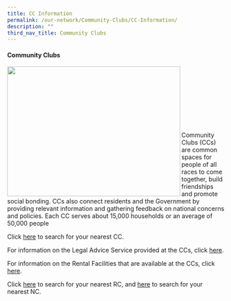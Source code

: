 ```yaml
---
title: CC Information
permalink: /our-network/Community-Clubs/CC-Information/
description: ""
third_nav_title: Community Clubs
---
```

#### Community Clubs

<img style="height:300px;width:400px"  align="left" src="/images/Our%20Network/Community%20Club/MacPherson%20CC%20Photograph.jpg"><br><br><br><br><br><br><br><br>

Community Clubs (CCs) are common spaces for people of all races to come together, build friendships and promote social bonding. CCs also connect residents and the Government by providing relevant information and gathering feedback on national concerns and policies. Each CC serves about 15,000 households or an average of 50,000 people

Click [here](https://www.onepa.gov.sg/cc) to search for your nearest CC.

For information on the Legal Advice Service provided at the CCs, click [here](/our-network/Community-Clubs/Legal-Advice-Service).

For information on the Rental Facilities that are available at the CCs, click [here](/our-network/Community-Clubs/Rentals).

Click [here](https://www.onepa.gov.sg/rc) to search for your nearest RC, and [here](https://www.onepa.gov.sg/rc) to search for your nearest NC.